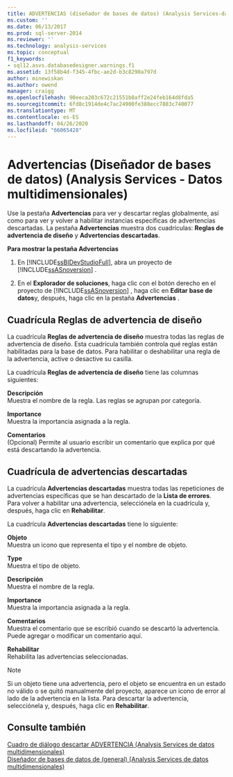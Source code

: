 ```yaml
---
title: ADVERTENCIAS (diseñador de bases de datos) (Analysis Services-datos multidimensionales) | Microsoft Docs
ms.custom: ''
ms.date: 06/13/2017
ms.prod: sql-server-2014
ms.reviewer: ''
ms.technology: analysis-services
ms.topic: conceptual
f1_keywords:
- sql12.asvs.databasedesigner.warnings.f1
ms.assetid: 13f58b4d-f345-4fbc-ae2d-b3c8290a797d
author: minewiskan
ms.author: owend
manager: craigg
ms.openlocfilehash: 90eeca203c672c21551b8aff2e24feb164d8fda5
ms.sourcegitcommit: 6fd8c1914de4c7ac24900fe388ecc7883c740077
ms.translationtype: MT
ms.contentlocale: es-ES
ms.lasthandoff: 04/26/2020
ms.locfileid: "66065428"
---
```

# <a name="warnings-database-designer-analysis-services---multidimensional-data"></a>Advertencias (Diseñador de bases de datos) (Analysis Services - Datos multidimensionales)
  Use la pestaña **Advertencias** para ver y descartar reglas globalmente, así como para ver y volver a habilitar instancias específicas de advertencias descartadas. La pestaña **Advertencias** muestra dos cuadrículas: **Reglas de advertencia de diseño** y **Advertencias descartadas**.  
  
 **Para mostrar la pestaña Advertencias**  
  
1.  En [!INCLUDE[ssBIDevStudioFull](../includes/ssbidevstudiofull-md.md)], abra un proyecto de [!INCLUDE[ssASnoversion](../includes/ssasnoversion-md.md)] .  
  
2.  En el **Explorador de soluciones**, haga clic con el botón derecho en el proyecto de [!INCLUDE[ssASnoversion](../includes/ssasnoversion-md.md)] , haga clic en **Editar base de datos**y, después, haga clic en la pestaña **Advertencias** .  
  
## <a name="design-warning-rules-grid"></a>Cuadrícula Reglas de advertencia de diseño  
 La cuadrícula **Reglas de advertencia de diseño** muestra todas las reglas de advertencia de diseño. Esta cuadrícula también controla qué reglas están habilitadas para la base de datos. Para habilitar o deshabilitar una regla de la advertencia, active o desactive su casilla.  
  
 La cuadrícula **Reglas de advertencia de diseño** tiene las columnas siguientes:  
  
 **Descripción**  
 Muestra el nombre de la regla. Las reglas se agrupan por categoría.  
  
 **Importance**  
 Muestra la importancia asignada a la regla.  
  
 **Comentarios**  
 (Opcional) Permite al usuario escribir un comentario que explica por qué está descartando la advertencia.  
  
## <a name="dismissed-warnings-grid"></a>Cuadrícula de advertencias descartadas  
 La cuadrícula **Advertencias descartadas** muestra todas las repeticiones de advertencias específicas que se han descartado de la **Lista de errores**. Para volver a habilitar una advertencia, selecciónela en la cuadrícula y, después, haga clic en **Rehabilitar**.  
  
 La cuadrícula **Advertencias descartadas** tiene lo siguiente:  
  
 **Objeto**  
 Muestra un icono que representa el tipo y el nombre de objeto.  
  
 **Type**  
 Muestra el tipo de objeto.  
  
 **Descripción**  
 Muestra el nombre de la regla.  
  
 **Importance**  
 Muestra la importancia asignada a la regla.  
  
 **Comentarios**  
 Muestra el comentario que se escribió cuando se descartó la advertencia. Puede agregar o modificar un comentario aquí.  
  
 **Rehabilitar**  
 Rehabilita las advertencias seleccionadas.  
  
> [!NOTE]  
>  Si un objeto tiene una advertencia, pero el objeto se encuentra en un estado no válido o se quitó manualmente del proyecto, aparece un icono de error al lado de la advertencia en la lista. Para descartar la advertencia, selecciónela y, después, haga clic en **Rehabilitar**.  
  
## <a name="see-also"></a>Consulte también  
 [Cuadro de diálogo descartar ADVERTENCIA &#40;Analysis Services de datos multidimensionales&#41;](dismiss-warning-dialog-box-analysis-services-multidimensional-data.md)   
 [Diseñador de bases de datos de &#40;general&#41; &#40;Analysis Services de datos multidimensionales&#41;](general-database-designer-analysis-services-multidimensional-data.md)  
  
  
